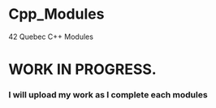 # Cpp_Modules
42 Quebec C++ Modules

# WORK IN PROGRESS.
### I will upload my work as I complete each modules
